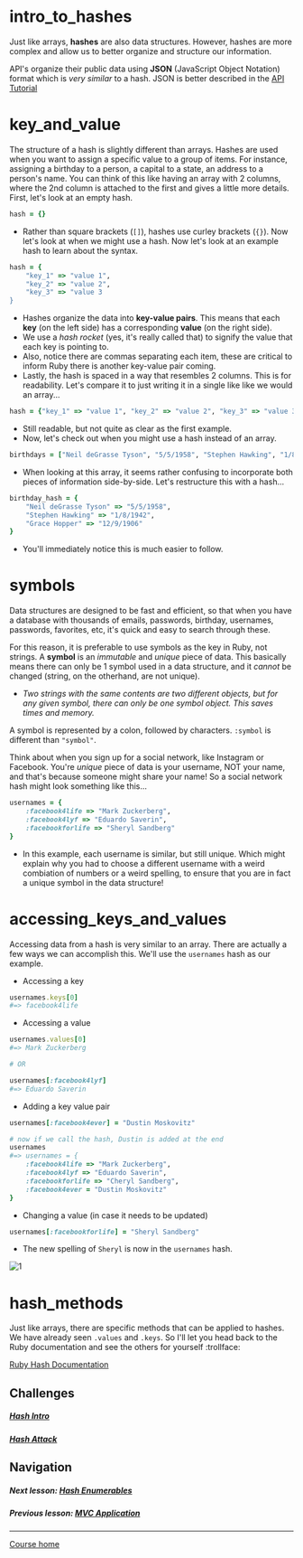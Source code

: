 # intro_to_hashes
Just like arrays, **hashes** are also data structures. However, hashes are more complex and allow us to better organize and structure our information.  

API's organize their public data using **JSON** (JavaScript Object Notation) format which is *very similar* to a hash. JSON is better described in the [API Tutorial](https://github.com/Coderdotnew/intro_web_apps_bs/tree/master/11_class/APIs)

# key_and_value
The structure of a hash is slightly different than arrays. Hashes are used when you want to assign a specific value to a group of items. For instance, assigning a birthday to a person, a capital to a state, an address to a person's name. You can think of this like having an array with 2 columns, where the 2nd column is attached to the first and gives a little more details. First, let's look at an empty hash.
```ruby
hash = {}
```
- Rather than square brackets (`[]`), hashes use curley brackets (`{}`). Now let's look at when we might use a hash. Now let's look at an example hash to learn about the syntax.
```ruby
hash = {
    "key_1" => "value 1",
    "key_2" => "value 2",
    "key_3" => "value 3
}
```
- Hashes organize the data into **key-value pairs**. This means that each **key** (on the left side) has a corresponding **value** (on the right side). 
- We use a *hash rocket* (yes, it's really called that) to signify the value that each key is pointing to. 
- Also, notice there are commas separating each item, these are critical to inform Ruby there is another key-value pair coming.
- Lastly, the hash is spaced in a way that resembles 2 columns. This is for readability. Let's compare it to just writing it in a single like like we would an array...
```ruby 
hash = {"key_1" => "value 1", "key_2" => "value 2", "key_3" => "value 3}
```
- Still readable, but not quite as clear as the first example. 
- Now, let's check out when you might use a hash instead of an array.
```ruby
birthdays = ["Neil deGrasse Tyson", "5/5/1958", "Stephen Hawking", "1/8/1942", "Grace Hopper", "12/9/1906"]
```
- When looking at this array, it seems rather confusing to incorporate both pieces of information side-by-side. Let's restructure this with a hash...  
```ruby
birthday_hash = {
    "Neil deGrasse Tyson" => "5/5/1958",
    "Stephen Hawking" => "1/8/1942",
    "Grace Hopper" => "12/9/1906"
}
```
- You'll immediately notice this is much easier to follow. 

# symbols
Data structures are designed to be fast and efficient, so that when you have a database with thousands of emails, passwords, birthday, usernames, passwords, favorites, etc, it's quick and easy to search through these.  

For this reason, it is preferable to use symbols as the key in Ruby, not strings. A **symbol** is an *immutable* and *unique* piece of data. This basically means there can only be 1 symbol used in a data structure, and it *cannot* be changed (string, on the otherhand, are not unique).  
- *Two strings with the same contents are two different objects, but for any given symbol, there can only be one symbol object. This saves times and memory.*

A symbol is represented by a colon, followed by characters. `:symbol` is different than `"symbol"`.  

Think about when you sign up for a social network, like Instagram or Facebook. You're *unique* piece of data is your username, NOT your name, and that's because someone might share your name! So a social network hash might look something like this...
```ruby
usernames = {
    :facebook4life => "Mark Zuckerberg",
    :facebook4lyf => "Eduardo Saverin",
    :facebookforlife => "Sheryl Sandberg"
}
```
- In this example, each username is similar, but still unique. Which might explain why you had to choose a different username with a weird combiation of numbers or a weird spelling, to ensure that you are in fact a unique symbol in the data structure!  

# accessing_keys_and_values
Accessing data from a hash is very similar to an array. There are actually a few ways we can accomplish this. We'll use the `usernames` hash as our example. 

- Accessing a key
```ruby
usernames.keys[0]
#=> facebook4life
```
- Accessing a value
```ruby
usernames.values[0]
#=> Mark Zuckerberg

# OR

usernames[:facebook4lyf]
#=> Eduardo Saverin
```
- Adding a key value pair
```ruby
usernames[:facebook4ever] = "Dustin Moskovitz"

# now if we call the hash, Dustin is added at the end
usernames
#=> usernames = {
    :facebook4life => "Mark Zuckerberg",
    :facebook4lyf => "Eduardo Saverin",
    :facebookforlife => "Cheryl Sandberg",
    :facebook4ever = "Dustin Moskovitz"
}
```
- Changing a value (in case it needs to be updated)
```ruby
usernames[:facebookforlife] = "Sheryl Sandberg"
```
- The new spelling of `Sheryl` is now in the `usernames` hash.  

![1](http://i.imgur.com/XimMSeB.gif?1)  

# hash_methods
Just like arrays, there are specific methods that can be applied to hashes. We have already seen `.values` and `.keys`. So I'll let you head back to the Ruby documentation and see the others for yourself :trollface:  

[Ruby Hash Documentation](http://docs.ruby-lang.org/en/2.0.0/Hash.html#method-i-keys)


## Challenges  
##### [Hash Intro](https://github.com/Coderdotnew/intro_web_apps_bs/tree/master/10_class/02_intro_to_hashes/code/01_hash_intro)
##### [Hash Attack](https://github.com/Coderdotnew/intro_web_apps_bs/tree/master/10_class/02_intro_to_hashes/code/02_hash_attack)

## Navigation  
##### Next lesson: [Hash Enumerables](https://github.com/Coderdotnew/intro_web_apps_bs/tree/master/10_class/03_hash_enumerables)      
##### Previous lesson: [MVC Application](https://github.com/Coderdotnew/intro_web_apps_bs/tree/master/10_class/01_mvc_application) 
---  
[Course home](https://github.com/Coderdotnew/intro_web_apps_bs)   



